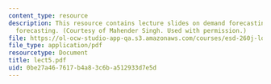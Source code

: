 ```yaml
---
content_type: resource
description: This resource contains lecture slides on demand forecasting and new product
  forecasting. (Courtesy of Mahender Singh. Used with permission.)
file: https://ol-ocw-studio-app-qa.s3.amazonaws.com/courses/esd-260j-logistics-systems-fall-2006/0be27a467617b4a83c6ba512933d7e5d_lect5.pdf
file_type: application/pdf
resourcetype: Document
title: lect5.pdf
uid: 0be27a46-7617-b4a8-3c6b-a512933d7e5d
---
```

